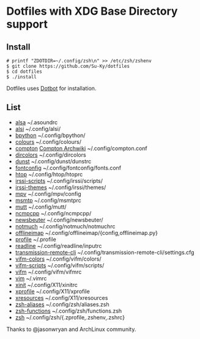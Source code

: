 # Dotfiles with XDG Base Directory support
## Install

```
# printf "ZDOTDIR=~/.config/zsh\n" >> /etc/zsh/zshenv
$ git clone https://github.com/Su-Ky/dotfiles
$ cd dotfiles
$ ./install
```

Dotfiles uses [Dotbot](https://github.com/anishathalye/dotbot/) for installation.

## List
* [alsa][alsa] ~/.asoundrc
* [alsi][alsi] ~/.config/alsi/
* [bpython][bpython] ~/.config/bpython/
* [colours][colours] ~/.config/colours/
* [compton][compton] [Compton Archwiki][compton-archwiki] ~/.config/compton.conf
* [dircolors][dircolors] ~/.config/dircolors
* [dunst][dunst] ~/.config/dunst/dunstrc
* [fontconfig][fontconfig] ~/.config/fontconfig/fonts.conf
* [htop][htop] ~/.config/htop/htoprc
* [irssi-scripts][irssi-scripts] ~/.config/irssi/scripts/
* [irssi-themes][irssi-themes] ~/.config/irssi/themes/
* [mpv][mpv] ~/.config/mpv/config
* [msmtp][msmtp] ~/.config/msmtprc
* [mutt][mutt] ~/.config/mutt/
* [ncmpcpp][ncmpcpp] ~/.config/ncmpcpp/
* [newsbeuter][newsbeuter] ~/.config/newsbeuter/
* [notmuch][notmuch] ~/.config/notmuch/notmuchrc
* [offlineimap][offlineimap] ~/.config/offlineimap/{config,offlineimap.py}
* [profile][profile] ~/.profile
* [readline][readline] ~/.config/readline/inputrc
* [transmission-remote-cli][transmission-remote-cli] ~/.config/transmission-remote-cli/settings.cfg
* [vifm-colors][vifm-colors] ~/.config/vifm/colors/
* [vifm-scripts][vifm-scripts] ~/.config/vifm/scripts/
* [vifm][vifm] ~/.config/vifm/vifmrc
* [vim][vim] ~/.vimrc
* [xinit][xinit] ~/.config/X11/xinitrc
* [xprofile][xprofile] ~/.config/X11/xprofile
* [xresources][xresources] ~/.config/X11/xresources
* [zsh-aliases][zsh-aliases] ~/.config/zsh/aliases.zsh
* [zsh-functions][zsh-functions] ~/.config/zsh/functions.zsh
* [zsh][zsh] ~/.config/zsh/{.zprofile,.zshenv,.zshrc}

Thanks to @jasonwryan and ArchLinux community.

[alsa]: https://wiki.archlinux.org/index.php/Advanced_Linux_Sound_Architecture
[alsi]: http://trizenx.blogspot.com.es/2012/08/alsi.html
[bpython]: http://docs.bpython-interpreter.org
[compton]: https://github.com/chjj/compton
[colours]: https://wiki.archlinux.org/index.php/X_resources#Terminal_colors
[compton-archwiki]: https://wiki.archlinux.org/index.php/Compton
[dunst]: undef
[dircolors]: https://wiki.archlinux.org/index.php/Core_utilities#Colored_output_2
[fontconfig]: https://wiki.archlinux.org/index.php/Font_configuration#Fontconfig_configuration
[htop]: undef
[irssi-scripts]: https://scripts.irssi.org/
[irssi-themes]: undef
[mpv]: https://wiki.archlinux.org/index.php/Mpv
[msmtp]: https://wiki.archlinux.org/index.php/Msmtp 
[mutt]: https://wiki.archlinux.org/index.php/Mutt
[ncmpcpp]: https://wiki.archlinux.org/index.php/Ncmpcpp
[newsbeuter]: https://wiki.archlinux.org/index.php/Newsbeuter
[notmuch]: https://wiki.archlinux.org/index.php/Notmuch
[npm]: https://wiki.archlinux.org/index.php/Node.js#Managing_packages_with_npm
[offlineimap]: https://wiki.archlinux.org/index.php/OfflineIMAP
[profile]: undef
[profile-sync-daemon]: https://wiki.archlinux.org/index.php/Profile-sync-daemon
[readline]: https://wiki.archlinux.org/index.php/Readline
[surf]: http://surf.suckless.org/stylesheets/
[systemd]: https://wiki.archlinux.org/index.php/Systemd/User
[transmission-remote-cli]: https://github.com/fagga/transmission-remote-cli
[vifm]: http://vifm.info/manual.shtml
[vifm-colors]: https://wiki.archlinux.org/index.php/Vifm#Color_schemes
[vifm-scripts]: undef
[vim]: https://wiki.archlinux.org/index.php/Vim
[xinit]: https://wiki.archlinux.org/index.php/Xinitrc
[xmodmap]: https://wiki.archlinux.org/index.php/Xmodmap
[xprofile]: https://wiki.archlinux.org/index.php/Xprofile
[xresources]: https://wiki.archlinux.org/index.php/X_resources
[zsh]: https://wiki.archlinux.org/index.php/Zsh
[zsh-aliases]: undef
[zsh-functions]: undef
